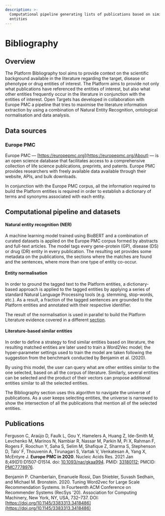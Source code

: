```yaml
---
description: >-
  Computational pipeline generating lists of publications based on similar
  entities
---
```


# Bibliography

## Overview

The Platform Bibliography tool aims to provide context on the scientific background available in the literature regarding the target, disease or phenotype or drug entities of interest. The Platform aims to provide not only what publications have referenced the entities of interest, but also what other entities frequently occur in the literature in conjunction with the entities of interest. Open Targets has developed in collaboration with Europe PMC a pipeline that tries to maximise the literature information extraction by using a combination of Natural Entity Recognition, ontological normalisation and data analysis.

## Data sources

### Europe PMC

Europe PMC — [https://europepmc.org](https://europepmc.org/About) — is an open science database that facilitates access to a comprehensive collection of life science publications, preprints, and patents. Europe PMC provides researchers with freely available data available through their website, APIs, and bulk downloads.

In conjunction with the Europe PMC corpus, all the information required to build the Platform entities is required in order to establish a dictionary of terms and synonyms associated with each entity.

## Computational pipeline and datasets

#### Natural entity recognition (NER)

A machine learning model trained using BioBERT and a combination of curated datasets is applied on the Europe PMC corpus formed by abstracts and full-text articles. The model tags every gene-protein (GP), disease (DS) or drug (DR) entity in every publication. The resulting set provides some metadata on the publications, the sections where the matches are found and the sentences, where more than one type of entity co-occur.

#### Entity normalisation

In order to ground the tagged text to the Platform entities, a dictionary-based approach is applied to the tagged entities by applying a series of standard Natural Language Processing tools (e.g. stemming, stop-words, etc.). As a result, a fraction of the tagged sentences are grounded to the Platform entities and annotated with their respective identifier.

The result of the normalisation is used in parallel to build the Platform Literature evidence covered in a different [section](evidence.md#europe-pmc).

#### Literature-based similar entities

In order to define a strategy to find similar entities based on literature, the resulting matched entities are later used to train a Word2Vec model; the hyper-parameter settings used to train the model are taken following the suggestion from the benchmark conducted by Benjamin et al. (2020).

By using this model, the user can query what are other entities similar to the one selected, based on all the corpus of literature. Similarly, several entities can be selected and the product of their vectors can propose additional entities similar to all the selected entities.

The Bibliography section uses this algorithm to navigate the universe of publications. As a user keeps selecting entities, the universe is narrowed to show the intersection of all the publications that mention all of the selected entities.

## Publications

Ferguson C, Araújo D, Faulk L, Gou Y, Hamelers A, Huang Z, Ide-Smith M, Levchenko M, Marinos N, Nambiar R, Nassar M, Parkin M, Pi X, Rahman F, Rogers F, Roochun Y, Saha S, Selim M, Shafique Z, Sharma S, Stephenson D, Talo' F, Thouvenin A, Tirunagari S, Vartak V, Venkatesan A, Yang X, McEntyre J. **Europe PMC in 2020**. Nucleic Acids Res. 2021 Jan 8;49(D1):D1507-D1514. doi: [10.1093/nar/gkaa994](https://doi.org/10.1093/nar/gkaa994). PMID: [33180112](https://pubmed.ncbi.nlm.nih.gov/33180112/); PMCID: [PMC7778976](https://europepmc.org/article/PMC/PMC7778976).

Benjamin P. Chamberlain, Emanuele Rossi, Dan Shiebler, Suvash Sedhain, and Michael M. Bronstein. 2020. Tuning Word2vec for Large Scale Recommendation Systems. In Fourteenth ACM Conference on Recommender Systems (RecSys '20). Association for Computing Machinery, New York, NY, USA, 732–737. DOI:[https://doi.org/10.1145/3383313.3418486](https://doi.org/10.1145/3383313.3418486)
